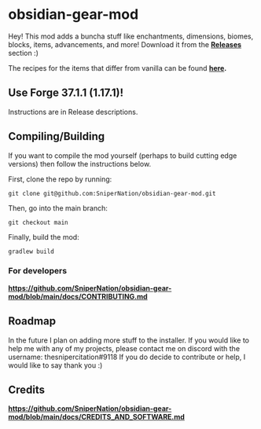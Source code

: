 # obsidian-gear-mod

Hey! This mod adds a buncha stuff like enchantments, dimensions, biomes, blocks, items, advancements, and more! Download it from the <b><a href="https://github.com/SniperNation/obsidian-gear-mod/releases">Releases</a></b> section :)

The recipes for the items that differ from vanilla can be found <b><a href="https://imgur.com/a/N62zrhI">here</a>. </b>

## Use Forge 37.1.1 (1.17.1)!

Instructions are in Release descriptions.

## Compiling/Building
If you want to compile the mod yourself (perhaps to build cutting edge versions) then follow the instructions below. <br>

First, clone the repo by running:
  ```
  git clone git@github.com:SniperNation/obsidian-gear-mod.git
  ```
Then, go into the main branch:
  ```
  git checkout main
  ```
Finally, build the mod:
  ```
  gradlew build
  ```

### For developers
**https://github.com/SniperNation/obsidian-gear-mod/blob/main/docs/CONTRIBUTING.md**

## Roadmap

In the future I plan on adding more stuff to the installer. If you would like to help me with any of my projects, please contact me on discord with the username: thesnipercitation#9118
If you do decide to contribute or help, I would like to say thank you :)

## Credits
**https://github.com/SniperNation/obsidian-gear-mod/blob/main/docs/CREDITS_AND_SOFTWARE.md**
